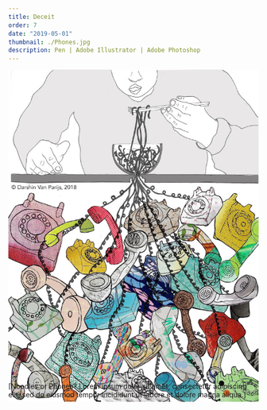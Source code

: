 ```yaml
---
title: Deceit
order: 7
date: "2019-05-01"
thumbnail: ./Phones.jpg
description: Pen | Adobe Illustrator | Adobe Photoshop
---
```


<div class="kg-width-full">

![Phones](./Phones.jpg)

<p style="margin-top: -6vw">
[Noodles or Phones? Lorem ipsum dolor sit amet, consectetur adipiscing elit, sed do eiusmod tempor incididunt ut labore et dolore magna aliqua.]
</p>
</div>
